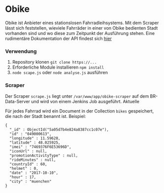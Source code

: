 # Obike
Obike ist Anbieter eines stationslosen Fahrradleihsystems. Mit dem Scraper lässt sich feststellen, wieviele Fahrräder in einer von Obike bedienten Stadt vorhanden sind und wo diese zum Zeitpunkt der Ausführung stehen. Eine rudimentäre Dokumentation der API findest sich [hier](https://github.com/ubahnverleih/WoBike)

### Verwendung
1. Repository klonen `git clone https://...`
2. Erforderliche Module installieren `npm install`
3. `node scape.js` oder `node analyse.js`  ausführen

### Scraper
Der Scraper `scrape.js` liegt unter `/var/www/app/obike-scraper` auf dem BR-Data-Server und wird von einem Jenkins Job ausgeführt. Aktuelle

Für jedes Fahrrad wird ein Document in der Collection `bikes` gespeichert, die nach der Stadt benannt ist. Beispiel: 

```
{
  "_id" : ObjectId("5a05d7b4e824a8387cc1c07e"),
  "id" : "049000613",
  "longitude" : 11.59628,
  "latitude" : 48.025925,
  "imei" : "7469376F6E53696D",
  "iconUrl" : null,
  "promotionActivityType" : null,
  "rideMinutes" : null,
  "countryId" : 60,
  "helmet" : 0,
  "date" : "2017-10-10",
  "hour" : 17,
  "city" : "muenchen"
}
```
